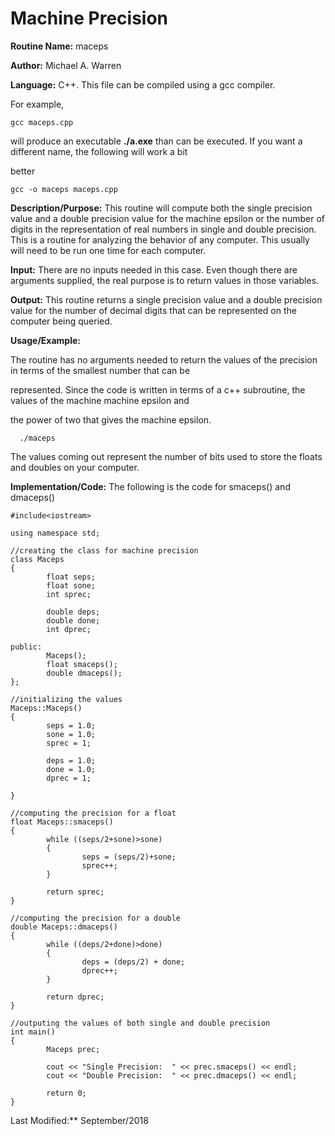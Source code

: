 # Machine Precision

**Routine Name:**          maceps



**Author:** Michael A. Warren



**Language:** C++. This file can be compiled using a gcc compiler.


For example,



    gcc maceps.cpp



will produce an executable **./a.exe** than can be executed. If you want a different name, the following will work a bit

better



    gcc -o maceps maceps.cpp



**Description/Purpose:** This routine will compute both the single precision value and a double precision value for the machine epsilon or the number of digits in the representation of real numbers in single and double precision. This is a routine for analyzing the behavior of any computer. This usually will need to be run one time for each computer.



**Input:** There are no inputs needed in this case. Even though there are arguments supplied, the real purpose is to return values in those variables.


**Output:** This routine returns a single precision value and a double precision value for the number of decimal digits that can be represented on the computer being queried.



**Usage/Example:**



The routine has no arguments needed to return the values of the precision in terms of the smallest number that can be

represented. Since the code is written in terms of a c++ subroutine, the values of the machine machine epsilon and

the power of two that gives the machine epsilon. 



      ./maceps

The values coming out represent the number of bits used to store the floats and doubles on your computer.



**Implementation/Code:** The following is the code for smaceps() and dmaceps()

	#include<iostream>

	using namespace std;

	//creating the class for machine precision
	class Maceps
	{
	        float seps;
	        float sone;
	        int sprec;

	        double deps;
	        double done;
	        int dprec;

	public:
	        Maceps();
	        float smaceps();
	        double dmaceps();
	};

	//initializing the values
	Maceps::Maceps()
	{
	        seps = 1.0;
	        sone = 1.0;
	        sprec = 1;
	
	        deps = 1.0;
	        done = 1.0;
	        dprec = 1;

	}

	//computing the precision for a float
	float Maceps::smaceps()
	{
	        while ((seps/2+sone)>sone)
	        {
	                seps = (seps/2)+sone;
	                sprec++;
	        }

	        return sprec;
	}
	
	//computing the precision for a double
	double Maceps::dmaceps()
	{
	        while ((deps/2+done)>done)
	        {
	                deps = (deps/2) + done;
	                dprec++;
	        }

	        return dprec;
	}	

	//outputing the values of both single and double precision
	int main()
	{
	        Maceps prec;

	        cout << "Single Precision:  " << prec.smaceps() << endl;
	        cout << "Double Precision:  " << prec.dmaceps() << endl;

	        return 0;
	}
                  



Last Modified:** September/2018
